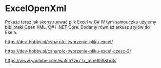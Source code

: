 # ExcelOpenXml

Pokaże teraz jak skonstruować plik Excel w C#
W tym samouczku użyjemy biblioteki  Open XML, C# i .NET Core.
Dodamy również arkusz stylów do Exela.

https://dev-hobby.pl/csharp/c-tworzenie-pliku-excel/   
                
https://dev-hobby.pl/csharp/c-tworzenie-pliku-excel-czesc-2/

https://www.youtube.com/watch?v=7Tx_mm60rlI&t=3s
